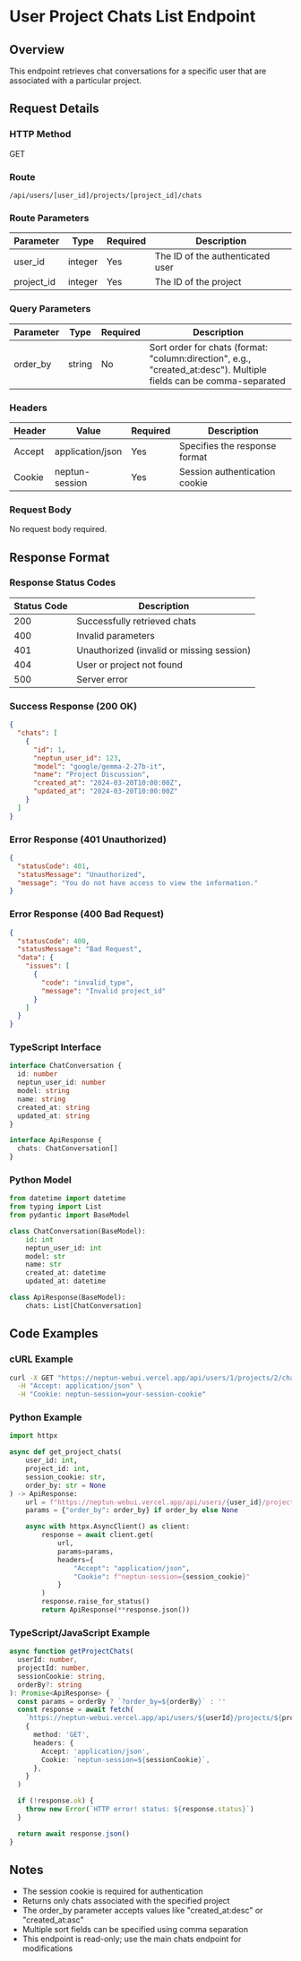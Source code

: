 # User Project Chats List Endpoint

## Overview

This endpoint retrieves chat conversations for a specific user that are associated with a particular project.

## Request Details

### HTTP Method

GET

### Route

`/api/users/[user_id]/projects/[project_id]/chats`

### Route Parameters

| Parameter  | Type    | Required | Description                      |
| ---------- | ------- | -------- | -------------------------------- |
| user_id    | integer | Yes      | The ID of the authenticated user |
| project_id | integer | Yes      | The ID of the project            |

### Query Parameters

| Parameter | Type   | Required | Description                                                                                                        |
| --------- | ------ | -------- | ------------------------------------------------------------------------------------------------------------------ |
| order_by  | string | No       | Sort order for chats (format: "column:direction", e.g., "created_at:desc"). Multiple fields can be comma-separated |

### Headers

| Header | Value            | Required | Description                   |
| ------ | ---------------- | -------- | ----------------------------- |
| Accept | application/json | Yes      | Specifies the response format |
| Cookie | neptun-session   | Yes      | Session authentication cookie |

### Request Body

No request body required.

## Response Format

### Response Status Codes

| Status Code | Description                               |
| ----------- | ----------------------------------------- |
| 200         | Successfully retrieved chats              |
| 400         | Invalid parameters                        |
| 401         | Unauthorized (invalid or missing session) |
| 404         | User or project not found                 |
| 500         | Server error                              |

### Success Response (200 OK)

```json
{
  "chats": [
    {
      "id": 1,
      "neptun_user_id": 123,
      "model": "google/gemma-2-27b-it",
      "name": "Project Discussion",
      "created_at": "2024-03-20T10:00:00Z",
      "updated_at": "2024-03-20T10:00:00Z"
    }
  ]
}
```

### Error Response (401 Unauthorized)

```json
{
  "statusCode": 401,
  "statusMessage": "Unauthorized",
  "message": "You do not have access to view the information."
}
```

### Error Response (400 Bad Request)

```json
{
  "statusCode": 400,
  "statusMessage": "Bad Request",
  "data": {
    "issues": [
      {
        "code": "invalid_type",
        "message": "Invalid project_id"
      }
    ]
  }
}
```

### TypeScript Interface

```typescript
interface ChatConversation {
  id: number
  neptun_user_id: number
  model: string
  name: string
  created_at: string
  updated_at: string
}

interface ApiResponse {
  chats: ChatConversation[]
}
```

### Python Model

```python
from datetime import datetime
from typing import List
from pydantic import BaseModel

class ChatConversation(BaseModel):
    id: int
    neptun_user_id: int
    model: str
    name: str
    created_at: datetime
    updated_at: datetime

class ApiResponse(BaseModel):
    chats: List[ChatConversation]
```

## Code Examples

### cURL Example

```bash
curl -X GET "https://neptun-webui.vercel.app/api/users/1/projects/2/chats" \
  -H "Accept: application/json" \
  -H "Cookie: neptun-session=your-session-cookie"
```

### Python Example

```python
import httpx

async def get_project_chats(
    user_id: int,
    project_id: int,
    session_cookie: str,
    order_by: str = None
) -> ApiResponse:
    url = f"https://neptun-webui.vercel.app/api/users/{user_id}/projects/{project_id}/chats"
    params = {"order_by": order_by} if order_by else None

    async with httpx.AsyncClient() as client:
        response = await client.get(
            url,
            params=params,
            headers={
                "Accept": "application/json",
                "Cookie": f"neptun-session={session_cookie}"
            }
        )
        response.raise_for_status()
        return ApiResponse(**response.json())
```

### TypeScript/JavaScript Example

```typescript
async function getProjectChats(
  userId: number,
  projectId: number,
  sessionCookie: string,
  orderBy?: string
): Promise<ApiResponse> {
  const params = orderBy ? `?order_by=${orderBy}` : ''
  const response = await fetch(
    `https://neptun-webui.vercel.app/api/users/${userId}/projects/${projectId}/chats${params}`,
    {
      method: 'GET',
      headers: {
        Accept: 'application/json',
        Cookie: `neptun-session=${sessionCookie}`,
      },
    }
  )

  if (!response.ok) {
    throw new Error(`HTTP error! status: ${response.status}`)
  }

  return await response.json()
}
```

## Notes

- The session cookie is required for authentication
- Returns only chats associated with the specified project
- The order_by parameter accepts values like "created_at:desc" or "created_at:asc"
- Multiple sort fields can be specified using comma separation
- This endpoint is read-only; use the main chats endpoint for modifications
